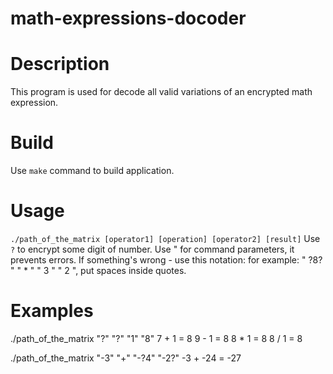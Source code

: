 # math-expressions-docoder

# Description
This program is used for decode all valid variations of an encrypted math expression.

# Build
Use `make` command to build application.

# Usage
`./path_of_the_matrix [operator1] [operation] [operator2] [result]`
Use `?` to encrypt some digit of number.
Use " for command parameters, it prevents errors. If something's wrong - use this notation: for example: " ?8? " " * " " 3 " " 2 ", put spaces inside quotes.

# Examples
./path_of_the_matrix "?" "?" "1" "8"
7 + 1 = 8
9 - 1 = 8
8 * 1 = 8
8 / 1 = 8

./path_of_the_matrix "-3" "+" "-?4" "-2?"
-3 + -24 = -27
